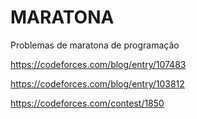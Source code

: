 # MARATONA
Problemas de maratona de programação


https://codeforces.com/blog/entry/107483

https://codeforces.com/blog/entry/103812

https://codeforces.com/contest/1850
